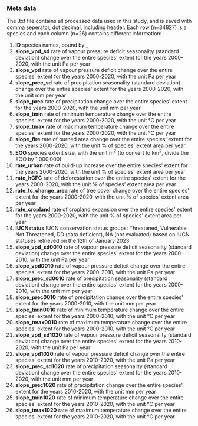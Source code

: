 ### Meta data
The .txt file contains all processed data used in this study, and is saved with comma seperator, dot decimal, including header. Each row (n=34827) is a species and each column (n=26) contains different information:

1. **ID** species names, bound by _
2. **slope_vpd_sd** rate of vapour pressure deficit seasonality (standard deviation) change over the entire species' extent for the years 2000-2020, with the unit Pa per year
3. **slope_vpd** rate of vapour pressure deficit change over the entire species' extent for the years 2000-2020, with the unit Pa per year
4. **slope_prec_sd** rate of precipitation seasonality (standard deviation) change over the entire species' extent for the years 2000-2020, with the unit mm per year
5. **slope_prec** rate of precipitation change over the entire species' extent for the years 2000-2020, with the unit mm per year
6. **slope_tmin** rate of minimum temperature change over the entire species' extent for the years 2000-2020, with the unit °C per year
7. **slope_tmax** rate of maximum temperature change over the entire species' extent for the years 2000-2020, with the unit °C per year
8. **slope_fire** rate of burned area change over the entire species' extent for the years 2000-2020, with the unit % of species' extent area per year
9. **EOO** species extent size, with the unit m<sup>2</sup> (to convert to km<sup>2</sup>, divide the EOO by 1,000,000)
10. **rate_urban** rate of build-up increase over the entire species' extent for the years 2000-2020, with the unit % of species' extent area per year
11. **rate_hGFC** rate of deforestation over the entire species' extent for the years 2000-2020, with the unit % of species' extent area per year
12. **rate_tc_change_area** rate of tree cover change over the entire species' extent for the years 2000-2020, with the unit % of species' extent area per year
13. **rate_cropland** rate of cropland expansion over the entire species' extent for the years 2000-2020, with the unit % of species' extent area per year
14. **IUCNstatus** IUCN conservation status groups: Threatened, Vulnerable, Not Threatened, DD (data deficient), NA (not evaluated) based on IUCN statuses retrieved on the 12th of January 2023
15. **slope_vpd_sd0010** rate of vapour pressure deficit seasonality (standard deviation) change over the entire species' extent for the years 2000-2010, with the unit Pa per year
16. **slope_vpd0010** rate of vapour pressure deficit change over the entire species' extent for the years 2000-2010, with the unit Pa per year
17. **slope_prec_sd0010** rate of precipitation seasonality (standard deviation) change over the entire species' extent for the years 2000-2010, with the unit mm per year
18. **slope_prec0010** rate of precipitation change over the entire species' extent for the years 2000-2010, with the unit mm per year
19. **slope_tmin0010** rate of minimum temperature change over the entire species' extent for the years 2000-2010, with the unit °C per year
20. **slope_tmax0010** rate of maximum temperature change over the entire species' extent for the years 2000-2010, with the unit °C per year
21. **slope_vpd_sd1020** rate of vapour pressure deficit seasonality (standard deviation) change over the entire species' extent for the years 2010-2020, with the unit Pa per year
22. **slope_vpd1020** rate of vapour pressure deficit change over the entire species' extent for the years 2010-2020, with the unit Pa per year
23. **slope_prec_sd1020** rate of precipitation seasonality (standard deviation) change over the entire species' extent for the years 2010-2020, with the unit mm per year
24. **slope_prec1020** rate of precipitation change over the entire species' extent for the years 2010-2020, with the unit mm per year
25. **slope_tmin1020** rate of minimum temperature change over the entire species' extent for the years 2010-2020, with the unit °C per year
26. **slope_tmax1020** rate of maximum temperature change over the entire species' extent for the years 2010-2020, with the unit °C per year
